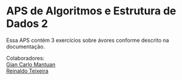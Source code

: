 <h1>APS de Algoritmos e Estrutura de Dados 2</h1>
<p>
Essa APS contém 3 exercícios sobre ávores conforme descrito na documentação.
</p>
Colaboradores: 
<br>
<a href="https://github.com/GianMantuan"> Gian Carlo Mantuan </a>
<br>
<a href="https://github.com/reinaldoteixeiraa">Reinaldo Teixeira</a>
